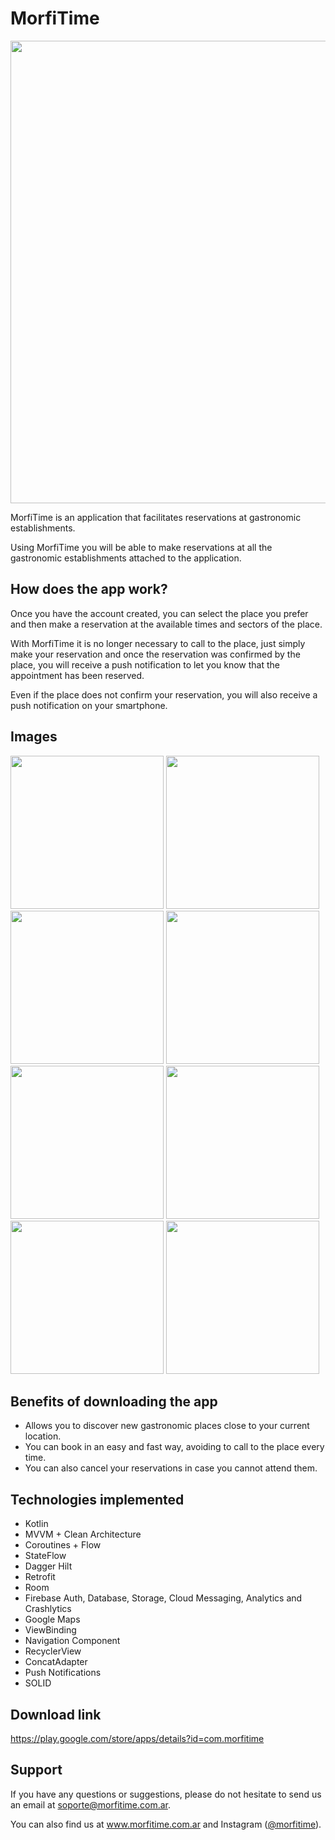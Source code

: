 # MorfiTime
<img src="https://i.ibb.co/kGqKmcr/Grafico.png" width="740">

MorfiTime is an application that facilitates reservations at gastronomic establishments.

Using MorfiTime you will be able to make reservations at all the gastronomic establishments attached to the application.

## How does the app work?
Once you have the account created, you can select the place you prefer and then make a reservation at the available times and sectors of the place.

With MorfiTime it is no longer necessary to call to the place, just simply make your reservation and once the reservation was confirmed by the place, you will receive a push notification to let you know that the appointment has been reserved.

Even if the place does not confirm your reservation, you will also receive a push notification on your smartphone.

## Images
<img src="https://i.ibb.co/F551P6Q/1.png" width="245"> <img src="https://i.ibb.co/HxDcSVk/2.png" width="245"> <img src="https://i.ibb.co/qkjKWKt/3.png" width="245"> <img src="https://i.ibb.co/KhjMrJ1/4.png" width="245">
<img src="https://i.ibb.co/XFk5G5C/5.png" width="245"> <img src="https://i.ibb.co/fDrTxVL/6.png" width="245"> <img src="https://i.ibb.co/Y3v46M0/7.png" width="245"> <img src="https://i.ibb.co/qnvBkzL/8.png" width="245">

## Benefits of downloading the app
- Allows you to discover new gastronomic places close to your current location.
- You can book in an easy and fast way, avoiding to call to the place every time.
- You can also cancel your reservations in case you cannot attend them.

## Technologies implemented
- Kotlin
- MVVM + Clean Architecture
- Coroutines + Flow
- StateFlow
- Dagger Hilt
- Retrofit
- Room
- Firebase Auth, Database, Storage, Cloud Messaging, Analytics and Crashlytics
- Google Maps
- ViewBinding
- Navigation Component
- RecyclerView
- ConcatAdapter
- Push Notifications
- SOLID

## Download link
https://play.google.com/store/apps/details?id=com.morfitime

## Support
If you have any questions or suggestions, please do not hesitate to send us an email at <a href="mailto:soporte@morfitime.com.ar">soporte@morfitime.com.ar</a>.

You can also find us at <a href="https://www.morfitime.com.ar">www.morfitime.com.ar</a> and Instagram (<a href="https://www.instagram.com/morfitime">@morfitime</a>).